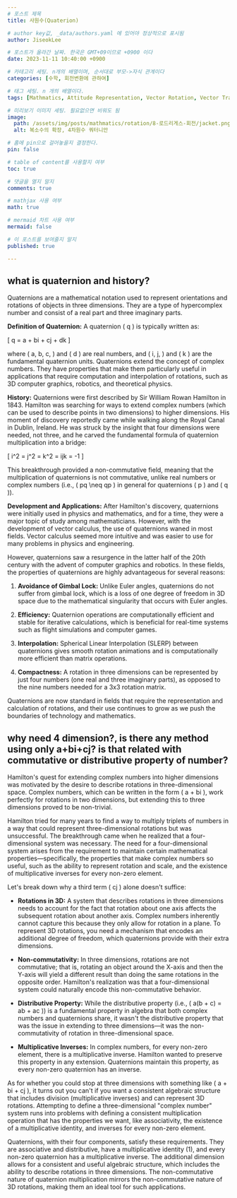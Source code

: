 ```yaml
---
# 포스트 제목
title: 사원수(Quaterion)

# author key값, _data/authors.yaml 에 있어야 정상적으로 표시됨
author: JiseokLee

# 포스트가 올라간 날짜. 한국은 GMT+09이므로 +0900 이다
date: 2023-11-11 10:40:00 +0900 

# 카테고리 세팅. n개의 배열이며, 순서대로 부모->자식 관계이다
categories: [수학, 회전변환에 관하여]

# 태그 세팅. n 개의 배열이다.
tags: [Mathmatics, Attitude Representation, Vector Rotation, Vector Transform]

# 미리보기 이미지 세팅. 필요없으면 비워도 됨
image:
  path: /assets/img/posts/mathmatics/rotation/8-로드리게스-회전/jacket.png
  alt: 복소수의 확장, 4차원수 쿼터니안

# 홈에 pin으로 걸어놓을지 결정한다.
pin: false

# table of content를 사용할지 여부
toc: true

# 댓글을 열지 말지
comments: true

# mathjax 사용 여부
math: true

# mermaid 차트 사용 여부
mermaid: false

# 이 포스트를 보여줄지 말지
published: true

---
```


## what is quaternion and history?

Quaternions are a mathematical notation used to represent orientations and rotations of objects in three dimensions. They are a type of hypercomplex number and consist of a real part and three imaginary parts.

**Definition of Quaternion:**
A quaternion \( q \) is typically written as:

\[ q = a + bi + cj + dk \]

where \( a, b, c, \) and \( d \) are real numbers, and \( i, j, \) and \( k \) are the fundamental quaternion units. Quaternions extend the concept of complex numbers. They have properties that make them particularly useful in applications that require computation and interpolation of rotations, such as 3D computer graphics, robotics, and theoretical physics.

**History:**
Quaternions were first described by Sir William Rowan Hamilton in 1843. Hamilton was searching for ways to extend complex numbers (which can be used to describe points in two dimensions) to higher dimensions. His moment of discovery reportedly came while walking along the Royal Canal in Dublin, Ireland. He was struck by the insight that four dimensions were needed, not three, and he carved the fundamental formula of quaternion multiplication into a bridge:

\[ i^2 = j^2 = k^2 = ijk = -1 \]

This breakthrough provided a non-commutative field, meaning that the multiplication of quaternions is not commutative, unlike real numbers or complex numbers (i.e., \( pq \neq qp \) in general for quaternions \( p \) and \( q \)).

**Development and Applications:**
After Hamilton's discovery, quaternions were initially used in physics and mathematics, and for a time, they were a major topic of study among mathematicians. However, with the development of vector calculus, the use of quaternions waned in most fields. Vector calculus seemed more intuitive and was easier to use for many problems in physics and engineering.

However, quaternions saw a resurgence in the latter half of the 20th century with the advent of computer graphics and robotics. In these fields, the properties of quaternions are highly advantageous for several reasons:

1. **Avoidance of Gimbal Lock:** Unlike Euler angles, quaternions do not suffer from gimbal lock, which is a loss of one degree of freedom in 3D space due to the mathematical singularity that occurs with Euler angles.

2. **Efficiency:** Quaternion operations are computationally efficient and stable for iterative calculations, which is beneficial for real-time systems such as flight simulations and computer games.

3. **Interpolation:** Spherical Linear Interpolation (SLERP) between quaternions gives smooth rotation animations and is computationally more efficient than matrix operations.

4. **Compactness:** A rotation in three dimensions can be represented by just four numbers (one real and three imaginary parts), as opposed to the nine numbers needed for a 3x3 rotation matrix.

Quaternions are now standard in fields that require the representation and calculation of rotations, and their use continues to grow as we push the boundaries of technology and mathematics.


## why need 4 dimension?, is there any method using only a+bi+cj? is that related with commutative or distributive property of number?

Hamilton's quest for extending complex numbers into higher dimensions was motivated by the desire to describe rotations in three-dimensional space. Complex numbers, which can be written in the form \( a + bi \), work perfectly for rotations in two dimensions, but extending this to three dimensions proved to be non-trivial.

Hamilton tried for many years to find a way to multiply triplets of numbers in a way that could represent three-dimensional rotations but was unsuccessful. The breakthrough came when he realized that a four-dimensional system was necessary. The need for a four-dimensional system arises from the requirement to maintain certain mathematical properties—specifically, the properties that make complex numbers so useful, such as the ability to represent rotation and scale, and the existence of multiplicative inverses for every non-zero element.

Let's break down why a third term \( cj \) alone doesn't suffice:

- **Rotations in 3D:** A system that describes rotations in three dimensions needs to account for the fact that rotation about one axis affects the subsequent rotation about another axis. Complex numbers inherently cannot capture this because they only allow for rotation in a plane. To represent 3D rotations, you need a mechanism that encodes an additional degree of freedom, which quaternions provide with their extra dimensions.

- **Non-commutativity:** In three dimensions, rotations are not commutative; that is, rotating an object around the X-axis and then the Y-axis will yield a different result than doing the same rotations in the opposite order. Hamilton's realization was that a four-dimensional system could naturally encode this non-commutative behavior.

- **Distributive Property:** While the distributive property (i.e., \( a(b + c) = ab + ac \)) is a fundamental property in algebra that both complex numbers and quaternions share, it wasn't the distributive property that was the issue in extending to three dimensions—it was the non-commutativity of rotation in three-dimensional space.

- **Multiplicative Inverses:** In complex numbers, for every non-zero element, there is a multiplicative inverse. Hamilton wanted to preserve this property in any extension. Quaternions maintain this property, as every non-zero quaternion has an inverse.

As for whether you could stop at three dimensions with something like \( a + bi + cj \), it turns out you can't if you want a consistent algebraic structure that includes division (multiplicative inverses) and can represent 3D rotations. Attempting to define a three-dimensional "complex number" system runs into problems with defining a consistent multiplication operation that has the properties we want, like associativity, the existence of a multiplicative identity, and inverses for every non-zero element.

Quaternions, with their four components, satisfy these requirements. They are associative and distributive, have a multiplicative identity (1), and every non-zero quaternion has a multiplicative inverse. The additional dimension allows for a consistent and useful algebraic structure, which includes the ability to describe rotations in three dimensions. The non-commutative nature of quaternion multiplication mirrors the non-commutative nature of 3D rotations, making them an ideal tool for such applications.